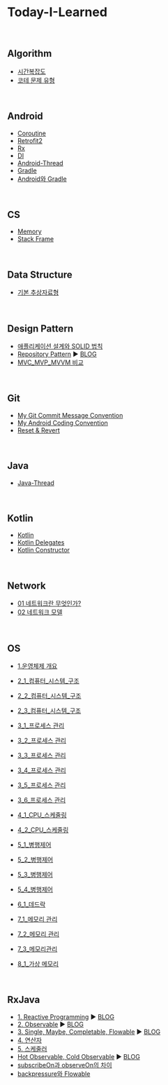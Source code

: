 # Today-I-Learned

<br>

## Algorithm
- [시간복잡도](/Algorithm/algorithm1.md)
- [코테 문제 유형](/Algorithm/CodingTest.md)

<br>

## Android
- [Coroutine](/Android/Coroutine.md)
- [Retrofit2](/Android/Retrofit2.md)
- [Rx](/Android/Rx.md)
- [DI](/Android/di.md)
- [Android-Thread](/Android/thread.md)
- [Gradle](/Android/Gradle.md)
- [Android와 Gradle](/Android/AndroidGradle.md)

<br>

## CS
- [Memory](/CS/memory.md)
- [Stack Frame](/CS/stack_frame.md)

<br>

## Data Structure

- [기본 추상자료형](/Data%20Structure/기본%20추상자료형.md)

<br>

## Design Pattern
- [애플리케이션 설계와 SOLID 법칙](/Design_Pattern/SOLID.md)
- [Repository Pattern](/Design_Pattern/Repository_Pattern.md) :arrow_forward: [BLOG](https://4z7l.github.io/2020/11/24/repository-pattern.html)
- [MVC_MVP_MVVM 비교](/Design_Pattern/MVC_MVP_MVVM.md)

<br>

## Git
- [My Git Commit Message Convention](/Git/GitCommitConvention.md)
- [My Android Coding Convention](/Git/AndroidCodingConvention.md)
- [Reset & Revert](/Git/reset_revert.md)


<br>

## Java
- [Java-Thread](/Java/Java-Thread.md)

<br>

## Kotlin
- [Kotlin](/Kotlin/kotlin.md)
- [Kotlin Delegates](/Kotlin/kotlin-by.md)
- [Kotlin Constructor](/Kotlin/kotlin-constructor.md)

<br>

## Network

- [01 네트워크란 무엇인가?](./Network/01.md)
- [02 네트워크 모델](./Network/02.md)

<br>

## OS

- [1.운영체제 개요](/OS/1_운영체제_개요.md)

- [2_1_컴퓨터_시스템_구조](/OS/2_1_컴퓨터_시스템_구조.md)

- [2_2_컴퓨터_시스템_구조](/OS/2_2_컴퓨터_시스템_구조.md)

- [2_3_컴퓨터_시스템_구조](/OS/2_3_컴퓨터_시스템_구조.md)

- [3_1_프로세스 관리](/OS/3_1_프로세스_관리.md)

- [3_2_프로세스 관리](/OS/3_2_프로세스_관리.md)

- [3_3_프로세스 관리](/OS/3_3_프로세스_관리.md)

- [3_4_프로세스 관리](/OS/3_4_프로세스_관리.md)

- [3_5_프로세스 관리](/OS/3_5_프로세스_관리.md)

- [3_6_프로세스 관리](/OS/3_6_프로세스_관리.md)

- [4_1_CPU_스케줄링](/OS/4_1_CPU_스케줄링.md)

- [4_2_CPU_스케줄링](/OS/4_2_CPU_스케줄링.md)

- [5_1_병행제어](/OS/5_1_병행제어.md)

- [5_2_병행제어](/OS/5_2_병행제어.md)

- [5_3_병행제어](/OS/5_3_병행제어.md)

- [5_4_병행제어](/OS/5_4_병행제어.md)

- [6_1_데드락](/OS/6_1_데드락.md)

- [7_1_메모리 관리](/OS/7_1_메모리_관리.md)

- [7_2_메모리 관리](/OS/7_2_메모리_관리.md)

- [7_3_메모리관리](./7_3_메모리_관리.md)

- [8_1_가상 메모리](/OS/8_1_가상_메모리.md)

  

  

  

<br>

## RxJava
- [1. Reactive Programming](/RxJava/RxJava_1_reactive_programming.md) :arrow_forward: [BLOG](https://4z7l.github.io/2020/12/01/rxjava-1.html)
- [2. Observable](/RxJava/RxJava_2_observable.md) :arrow_forward: [BLOG](https://4z7l.github.io/2020/12/03/rxjava-2.html)
- [3. Single, Maybe, Completable, Flowable](/RxJava/RxJava_3_observable_other.md) :arrow_forward: [BLOG](https://4z7l.github.io/2020/12/03/rxjava-2.html)
- [4. 연산자](/RxJava/RxJava_4_operator.md)
- [5. 스케줄러](/RxJava/RxJava_5_scheduler.md)
- [Hot Observable, Cold Observable](/RxJava/RxJava_hot_cold.md) :arrow_forward: [BLOG](https://4z7l.github.io/2020/12/08/rxjava-4.html)
- [subscribeOn과 observeOn의 차이](/RxJava/RxJava_subscribeOn_observeOn.md)
- [backpressure와 Flowable](/RxJava/RxJava_backpressure_flowable.md)





<!--

- []()
-->